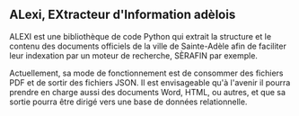 ALexi, EXtracteur d'Information adèlois
---------------------------------------------------------

ALEXI est une bibliothèque de code Python qui extrait la structure et
le contenu des documents officiels de la ville de Sainte-Adèle afin de
faciliter leur indexation par un moteur de recherche, SÈRAFIN par
exemple.

Actuellement, sa mode de fonctionnement est de consommer des fichiers
PDF et de sortir des fichiers JSON.  Il est envisageable qu'à l'avenir
il pourra prendre en charge aussi des documents Word, HTML, ou autres,
et que sa sortie pourra être dirigé vers une base de données
relationnelle.
